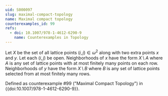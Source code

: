 ```yaml
---
uid: S000097
slug: maximal-compact-topology
name: Maximal compact topology
counterexamples_id: 99
refs:
  - doi: 10.1007/978-1-4612-6290-9
    name: Counterexamples in Topology
---
```

Let $X$ be the set of all lattice points $(i,j) \in \omega^2$ along with two extra points $x$ and $y$. Let each $(i,j)$ be open. Neighborhoods of $x$ have the form $X \setminus A$ where $A$ is any set of lattice points with at most finitely many points on each row. Neighborhoods of $y$ have the form $X \setminus B$ where $B$ is any set of lattice points selected from at most finitely many rows.

Defined as counterexample #99 ("Maximal Compact Topology")
in {{doi:10.1007/978-1-4612-6290-9}}.

